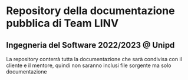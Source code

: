 # Repository della documentazione pubblica di Team LINV

## Ingegneria del Software 2022/2023 @ Unipd

La repository conterrà tutta la documentazione che sarà condivisa con il cliente e il mentore, quindi non saranno inclusi file sorgente ma solo documentazione 
